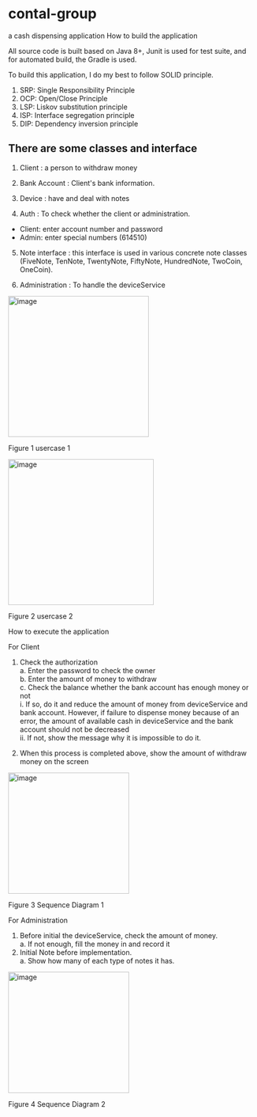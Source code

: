 # contal-group
a cash dispensing application
How to build the application

All source code is built based on Java 8+, Junit is used for test suite, and for automated build, the Gradle is used.

To build this application, I do my best to follow SOLID principle.
1.	SRP: Single Responsibility Principle
2.	OCP: Open/Close Principle
3.	LSP: Liskov substitution principle
4.	ISP: Interface segregation principle
5.	DIP: Dependency inversion principle
 
## There are some classes and interface

1. Client
: a person to withdraw money

2. Bank Account
: Client's bank information.

3.	Device
: have and deal with notes

4. Auth
: To check whether the client or administration.<br>
-	Client: enter account number and password<br>
-	Admin: enter special numbers (614510)

5.	Note interface
: this interface is used in various concrete note classes (FiveNote, TenNote, TwentyNote, FiftyNote, HundredNote, TwoCoin, OneCoin).

6.	Administration
: To handle the deviceService 

<img width="285" alt="image" src="https://github.com/proandceo/contal-group/assets/3205452/a78c8314-d1e2-4041-a0dc-f1742d986f1a"> 

Figure 1 usercase 1

<img width="295" alt="image" src="https://github.com/proandceo/contal-group/assets/3205452/313c606a-88e8-4a71-9acd-d53021bf6ede">

Figure 2 usercase 2


How to execute the application

For Client
1.	Check the authorization<br>
    a.	Enter the password to check the owner<br>
    b.	Enter the amount of money to withdraw<br>
    c.	Check the balance whether the bank account has enough money or not<br>
i.	If so, do it and reduce the amount of money from deviceService and bank account. However, if failure to dispense money because of an error, the amount of available cash in deviceService and the bank account should not be decreased<br> 
ii.	If not, show the message why it is impossible to do it.<br>


2. When this process is completed above, show the amount of withdraw money on the screen

<img width="245" alt="image" src="https://github.com/proandceo/contal-group/assets/3205452/efb494a1-4eb5-4c3b-926a-d754590b41b9">

Figure 3 Sequence Diagram 1

For Administration
1.	Before initial the deviceService, check the amount of money.<br>
a.	If not enough, fill the money in and record it<br>
2.	Initial Note before implementation.<br>
a.	Show how many of each type of notes it has.<br> 

<img width="245" alt="image" src="https://github.com/proandceo/contal-group/assets/3205452/1c025b21-f193-42e7-8c71-f51fb59f8f2f">

Figure 4 Sequence Diagram 2

